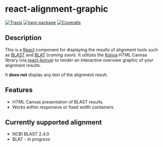 # react-alignment-graphic

[![Travis][build-badge]][build]
[![npm package][npm-badge]][npm]
[![Coveralls][coveralls-badge]][coveralls]

## Description

This is a [React](http://facebook.github.io/react/) component for displaying the results of alignment tools such
as [BLAST](http://blast.ncbi.nlm.nih.gov/Blast.cgi) and [BLAT](http://genome.ucsc.edu/cgi-bin/hgBlat) (*coming soon*).
It utilizes the [Konva](https://konvajs.github.io/) HTML Canvas library (via [react-konva](https://github.com/lavrton/react-konva))
to render an interactive overview graphic of your alignment results.

It **does not** display any text of the alignment result.

## Features

* HTML Canvas presentation of BLAST results.
* Works within responsive or fixed width containers.

## Currently supported alignment 

* NCBI BLAST 2.4.0
* BLAT - *in progress*

[build-badge]: https://img.shields.io/travis/user/repo/master.png?style=flat-square
[build]: https://travis-ci.org/user/repo

[npm-badge]: https://img.shields.io/npm/v/npm-package.png?style=flat-square
[npm]: https://www.npmjs.org/package/npm-package

[coveralls-badge]: https://img.shields.io/coveralls/user/repo/master.png?style=flat-square
[coveralls]: https://coveralls.io/github/user/repo
